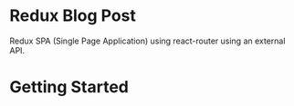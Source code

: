 # Redux Blog Post

Redux SPA (Single Page Application) using react-router using an external API.

# Getting Started